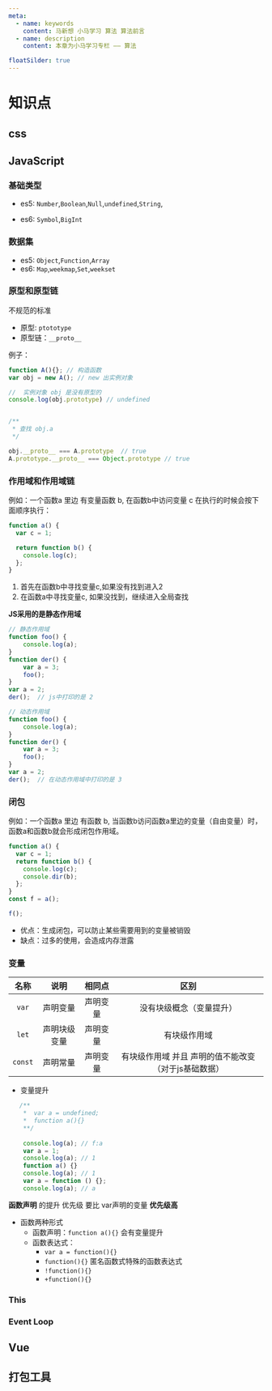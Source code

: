 ```yaml
---
meta:
  - name: keywords
    content: 马新想 小马学习 算法 算法前言
  - name: description
    content: 本章为小马学习专栏 —— 算法 

floatSilder: true
---
```



# 知识点


## css

## JavaScript

### 基础类型

- es5: `Number`,`Boolean`,`Null`,`undefined`,`String`,

- es6: `Symbol`,`BigInt`


### 数据集

- es5: `Object`,`Function`,`Array`
- es6: `Map`,`weekmap`,`Set`,`weekset`

### 原型和原型链

不规范的标准

- 原型: `ptototype`
- 原型链：`__proto__`

例子：

```js
function A(){}; // 构造函数
var obj = new A(); // new 出实例对象

//  实例对象 obj 是没有原型的
console.log(obj.prototype) // undefined


/**
 * 查找 obj.a 
 */

obj.__proto__ === A.prototype  // true
A.prototype.__proto__ === Object.prototype // true
```

### 作用域和作用域链

例如：一个函数a 里边 有变量函数 b, 在函数b中访问变量 c  在执行的时候会按下面顺序执行：

```js
function a() {
  var c = 1;

  return function b() {
    console.log(c);
  };
}
```

1. 首先在函数b中寻找变量c,如果没有找到进入2
2. 在函数a中寻找变量c, 如果没找到，继续进入全局查找


**JS采用的是静态作用域**

```js
// 静态作用域
function foo() {
    console.log(a);
}
function der() {
    var a = 3;
    foo();
}
var a = 2;
der();  // js中打印的是 2
```

```js
// 动态作用域
function foo() {
    console.log(a);
}
function der() {
    var a = 3;
    foo();
}
var a = 2;
der();  // 在动态作用域中打印的是 3
```


### 闭包

例如：一个函数a 里边 有函数 b, 当函数b访问函数a里边的变量（自由变量）时，函数a和函数b就会形成闭包作用域。

```js
function a() {
  var c = 1;
  return function b() {
    console.log(c);
    console.dir(b);
  };
}
const f = a();

f();
```

- 优点：生成闭包，可以防止某些需要用到的变量被销毁
- 缺点：过多的使用，会造成内存泄露


### 变量

|名称|说明|相同点|区别|
|:---:|:---:|:---:|:---:|
|`var`|声明变量|声明变量|没有块级概念（变量提升）|
|`let`|声明块级变量|声明变量|有块级作用域|
|`const`|声明常量|声明变量|有块级作用域 并且 声明的值不能改变（对于js基础数据）|

- 变量提升

```js
   /**
    *  var a = undefined;
    *  function a(){}
    **/
    
    console.log(a); // f:a
    var a = 1;
    console.log(a); // 1
    function a() {}
    console.log(a); // 1
    var a = function () {};
    console.log(a); // a
```

**函数声明** 的提升 优先级 要比 var声明的变量 **优先级高**
 
- 函数两种形式
  - 函数声明：`function a(){}` 会有变量提升
  - 函数表达式：
    - `var a = function(){}`
    - `function(){}` 匿名函数式特殊的函数表达式
    - `!function(){}`
    - `+function(){}`

### This



### Event Loop



## Vue


## 打包工具


